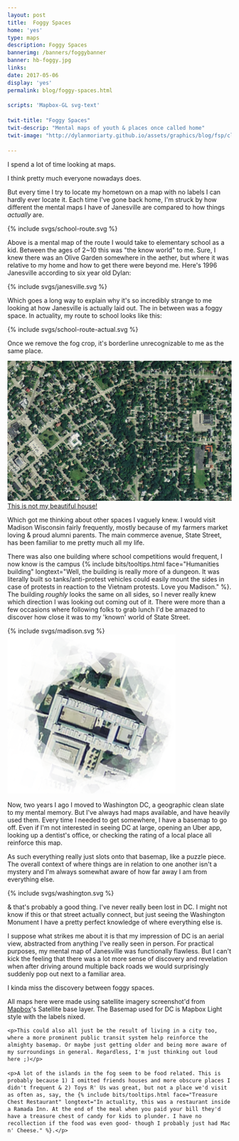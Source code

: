 ```yaml
---
layout: post
title:  Foggy Spaces
home: 'yes'
type: maps
description: Foggy Spaces
bannerimg: /banners/foggybanner
banner: hb-foggy.jpg
links: 
date: 2017-05-06
display: 'yes'
permalink: blog/foggy-spaces.html

scripts: 'Mapbox-GL svg-text'

twit-title: "Foggy Spaces"
twit-descrip: "Mental maps of youth & places once called home"
twit-image: "http://dylanmoriarty.github.io/assets/graphics/blog/fsp/cloudy.png"

---
```


I spend a lot of time looking at maps. 

I think pretty much everyone nowadays does.

But every time I try to locate my hometown on a map with no labels I can hardly ever locate it. Each time I've gone back home, I'm struck by how different the mental maps I have of Janesville are compared to how things _actually_ are.

<div class="images">
	{% include svgs/school-route.svg %}
</div>

Above is a mental map of the route I would take to elementary school as a kid. Between the ages of 2~10 this was "the know world" to me. Sure, I knew there was an Olive Garden somewhere in the aether, but where it was relative to my home and how to get there were beyond me. Here's 1996 Janesville according to six year old Dylan:

<div class="images">
	{% include svgs/janesville.svg %}
</div>

Which goes a long way to explain why it's so incredibly strange to me looking at how Janesville is actually laid out. The in between was a foggy space. In actuality, my route to school looks like this:

<div class="images">
	{% include svgs/school-route-actual.svg %}
</div>

Once we remove the fog crop, it's borderline unrecognizable to me as the same place.

<div class="images">
	<img src="../assets/graphics/blog/fsp/fullthing.jpg">
	<fig><a href="https://www.youtube.com/watch?v=TGofoH9RDEA" target="_blank">This is not my beautiful house!</a></fig>
</div>

Which got me thinking about other spaces I vaguely knew. I would visit Madison Wisconsin fairly frequently, mostly because of my farmers market loving & proud alumni parents. The main commerce avenue, State Street, has been familiar to me pretty much all my life.

There was also one building where school competitions would frequent, I now know is the campus 
{% include bits/tooltips.html face="Humanities building" longtext="Well, the building is really more of a dungeon. It was literally built so tanks/anti-protest vehicles could easily mount the sides in case of protests in reaction to the Vietnam protests. Love you Madison." %}. The building _roughly_ looks the same on all sides, so I never really knew which direction I was looking out coming out of it. There were more than a few occasions where following folks to grab lunch I'd be amazed to discover how close it was to my 'known' world of State Street.

<div class="images relative">
	{% include svgs/madison.svg %}
	<img class="rotation-special" src="../assets/graphics/blog/fsp/humanitees.png">
</div>

Now, two years I ago I moved to Washington DC, a geographic clean slate to my mental memory. But I've always had maps available, and have heavily used them. Every time I needed to get somewhere, I have a basemap to go off. Even if I'm not interested in seeing DC at large, opening an Uber app, looking up a dentist's office, or checking the rating of a local place all reinforce this map.

As such everything really just slots onto that basemap, like a puzzle piece. The overall context of where things are in relation to one another isn't a mystery and I'm always somewhat aware of how far away I am from everything else.

<div class="images">
	{% include svgs/washington.svg %}
</div>

& that's probably a good thing. I've never really been lost in DC. I might not know if this or that street actually connect, but just seeing the Washington Monument I have a pretty perfect knowledge of where everything else is.

I suppose what strikes me about it is that my impression of DC is an aerial view, abstracted from anything I've really seen in person. For practical purposes, my mental map of Janesville was functionally flawless. But I can't kick the feeling that there was a lot more sense of discovery and revelation when after driving around multiple back roads we would surprisingly suddenly pop out next to a familiar area.

I kinda miss the discovery between foggy spaces.

<div class="footnotes">
	<p>All maps here were made using satellite imagery screenshot'd from <a href="mapbox.com" target="_blank">Mapbox</a>'s Satellite base layer. The Basemap used for DC is Mapbox Light style with the labels nixed.</p>

	<p>This could also all just be the result of living in a city too, where a more prominent public transit system help reinforce the almighty basemap. Or maybe just getting older and being more aware of my surroundings in general. Regardless, I'm just thinking out loud here ;)</p>

	<p>A lot of the islands in the fog seem to be food related. This is probably because 1) I omitted friends houses and more obscure places I didn't frequent & 2) Toys R' Us was great, but not a place we'd visit as often as, say, the {% include bits/tooltips.html face="Treasure Chest Restaurant" longtext="In actuality, this was a restaurant inside a Ramada Inn. At the end of the meal when you paid your bill they'd have a treasure chest of candy for kids to plunder. I have no recollection if the food was even good- though I probably just had Mac n' Cheese." %}.</p>
</div>
